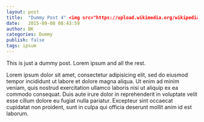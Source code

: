 ```yaml
---
layout: post
title:  "Dummy Post 4" <img src="https://upload.wikimedia.org/wikipedia/commons/thumb/f/fe/Kernel_Machine.svg/1200px-Kernel_Machine.svg.png">"
date:   2015-09-08 08:43:59
author: BK
categories: Dummy
publish: false
tags: ipsum
---
```


This is just a dummy post. Lorem ipsum and all the rest.

Lorem ipsum dolor sit amet, consectetur adipisicing elit, sed do eiusmod
tempor incididunt ut labore et dolore magna aliqua. Ut enim ad minim veniam,
quis nostrud exercitation ullamco laboris nisi ut aliquip ex ea commodo
consequat. Duis aute irure dolor in reprehenderit in voluptate velit esse
cillum dolore eu fugiat nulla pariatur. Excepteur sint occaecat cupidatat non
proident, sunt in culpa qui officia deserunt mollit anim id est laborum.
